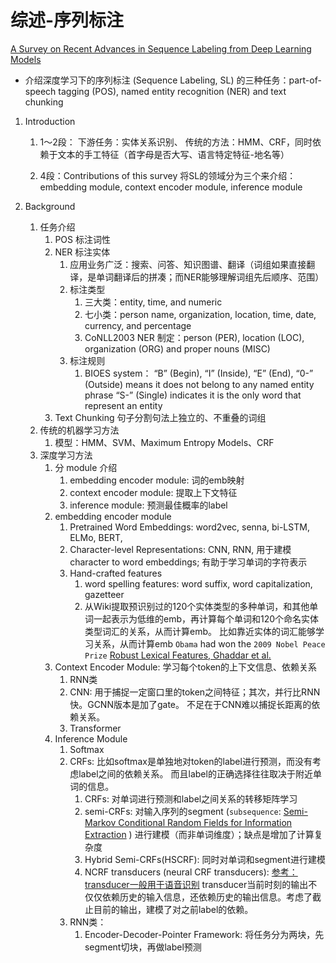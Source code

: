 
# 综述-序列标注
[ A Survey on Recent Advances in Sequence Labeling from Deep Learning Models](https://arxiv.org/pdf/2011.06727.pdf)

- 介绍深度学习下的序列标注 (Sequence Labeling, SL) 的三种任务：part-of-speech tagging (POS), named entity recognition (NER) and text chunking

1. Introduction 
    1. 1～2段：
下游任务：实体关系识别、
传统的方法：HMM、CRF，同时依赖于文本的手工特征（首字母是否大写、语言特定特征-地名等）

    2. 4段：Contributions of this survey 
将SL的领域分为三个来介绍：embedding module, context encoder module, inference module

2. Background 
    1. 任务介绍
        1. POS 标注词性
        2. NER 标注实体
            1. 应用业务广泛：搜索、问答、知识图谱、翻译（词组如果直接翻译，是单词翻译后的拼凑；而NER能够理解词组先后顺序、范围）
            1. 标注类型
                1. 三大类：entity, time, and numeric
                2. 七小类：person name, organization, location, time, date, currency, and percentage
                3. CoNLL2003 NER 制定：person (PER), location (LOC), organization (ORG) and proper nouns (MISC)
            2. 标注规则
                1. BIOES system： “B” (Begin), “I” (Inside), “E” (End), 
                   “0-” (Outside) means it does not belong to any named entity phrase
                   “S-” (Single) indicates it is the only word that represent an entity
        3. Text Chunking 句子分割句法上独立的、不重叠的词组
    2. 传统的机器学习方法
        1. 模型：HMM、SVM、Maximum Entropy Models、CRF
    3. 深度学习方法
        1. 分 module 介绍
            1. embedding encoder module: 词的emb映射
            2. context encoder module: 提取上下文特征
            3. inference module: 预测最佳概率的label
        2. embedding encoder module
            1. Pretrained Word Embeddings: word2vec, senna, bi-LSTM, ELMo, BERT,
            2. Character-level Representations: CNN, RNN, 用于建模 character to word embeddings; 有助于学习单词的字符表示
            3. Hand-crafted features
                1. word spelling features: word suffix, word capitalization, gazetteer 
                2. 从Wiki提取预识别过的120个实体类型的多种单词，和其他单词一起表示为低维的emb，再计算每个单词和120个命名实体类型词汇的关系，从而计算emb。
                   比如靠近实体的词汇能够学习关系，从而计算emb `Obama` had won the `2009 Nobel Peace Prize` [Robust Lexical Features, Ghaddar et al.](https://aclanthology.org/C18-1161.pdf)
        3. Context Encoder Module: 学习每个token的上下文信息、依赖关系
            1. RNN类
            2. CNN: 用于捕捉一定窗口里的token之间特征；其次，并行比RNN快。GCNN版本是加了gate。
                不足在于CNN难以捕捉长距离的依赖关系。
            3. Transformer
        4. Inference Module
            1. Softmax 
            2. CRFs: 比如softmax是单独地对token的label进行预测，而没有考虑label之间的依赖关系。
                而且label的正确选择往往取决于附近单词的信息。
                1. CRFs: 对单词进行预测和label之间关系的转移矩阵学习
                2. semi-CRFs: 对输入序列的segment (`subsequence`: 
                   [Semi-Markov Conditional Random Fields for Information Extraction](https://www.cs.cmu.edu/~wcohen/postscript/semiCRF.pdf) )
                   进行建模（而非单词维度）；缺点是增加了计算复杂度
                3. Hybrid Semi-CRFs(HSCRF): 同时对单词和segment进行建模
                4. NCRF transducers (neural CRF transducers): [参考：transducer一般用于语音识别](https://zhuanlan.zhihu.com/p/430152118)
                    transducer当前时刻的输出不仅仅依赖历史的输入信息，还依赖历史的输出信息。考虑了截止目前的输出，建模了对之前label的依赖。
            3. RNN类：
                1. Encoder-Decoder-Pointer Framework: 将任务分为两块，先segment切块，再做label预测





